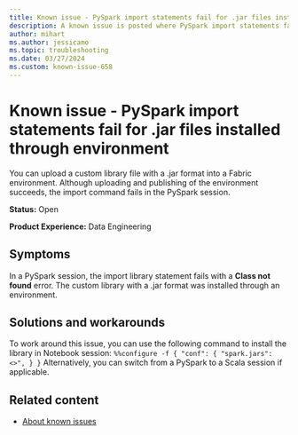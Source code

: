 ```yaml
---
title: Known issue - PySpark import statements fail for .jar files installed through environment
description: A known issue is posted where PySpark import statements fail for .jar files installed through environment.
author: mihart
ms.author: jessicamo
ms.topic: troubleshooting  
ms.date: 03/27/2024
ms.custom: known-issue-658
---
```


# Known issue - PySpark import statements fail for .jar files installed through environment

You can upload a custom library file with a .jar format into a Fabric environment. Although uploading and publishing of the environment succeeds, the import command fails in the PySpark session.

**Status:** Open

**Product Experience:** Data Engineering

## Symptoms

In a PySpark session, the import library statement fails with a **Class not found** error. The custom library with a .jar format was installed through an environment.

## Solutions and workarounds

To work around this issue, you can use the following command to install the library in Notebook session: `%%configure -f { "conf": { "spark.jars": <>", } }` Alternatively, you can switch from a PySpark to a Scala session if applicable.

## Related content

- [About known issues](https://support.fabric.microsoft.com/known-issues)
